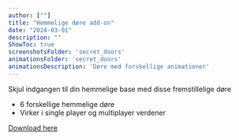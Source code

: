 ```yaml
---
author: [""]
title: "Hemmelige døre add-on"
date: "2024-03-01"
description: ""
ShowToc: true
screenshotsFolder: 'secret_doors'
animationsFolder: 'secret_doors'
animationsDescription: 'Døre med forskellige animationer'
---
```


Skjul indgangen til din hemmelige base med disse fremstillelige døre

- 6 forskellige hemmelige døre
- Virker i single player og multiplayer verdener

[Download here](/addons/secret_doors.mcaddon)
